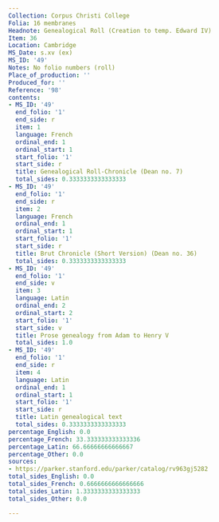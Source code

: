 ```yaml
---
Collection: Corpus Christi College
Folia: 16 membranes
Headnote: Genealogical Roll (Creation to temp. Edward IV)
Item: 36
Location: Cambridge
MS_Date: s.xv (ex)
MS_ID: '49'
Notes: No folio numbers (roll)
Place_of_production: ''
Produced_for: ''
Reference: '98'
contents:
- MS_ID: '49'
  end_folio: '1'
  end_side: r
  item: 1
  language: French
  ordinal_end: 1
  ordinal_start: 1
  start_folio: '1'
  start_side: r
  title: Genealogical Roll-Chronicle (Dean no. 7)
  total_sides: 0.3333333333333333
- MS_ID: '49'
  end_folio: '1'
  end_side: r
  item: 2
  language: French
  ordinal_end: 1
  ordinal_start: 1
  start_folio: '1'
  start_side: r
  title: Brut Chronicle (Short Version) (Dean no. 36)
  total_sides: 0.3333333333333333
- MS_ID: '49'
  end_folio: '1'
  end_side: v
  item: 3
  language: Latin
  ordinal_end: 2
  ordinal_start: 2
  start_folio: '1'
  start_side: v
  title: Prose genealogy from Adam to Henry V
  total_sides: 1.0
- MS_ID: '49'
  end_folio: '1'
  end_side: r
  item: 4
  language: Latin
  ordinal_end: 1
  ordinal_start: 1
  start_folio: '1'
  start_side: r
  title: Latin genealogical text
  total_sides: 0.3333333333333333
percentage_English: 0.0
percentage_French: 33.333333333333336
percentage_Latin: 66.66666666666667
percentage_Other: 0.0
sources:
- https://parker.stanford.edu/parker/catalog/rv963gj5282
total_sides_English: 0.0
total_sides_French: 0.6666666666666666
total_sides_Latin: 1.3333333333333333
total_sides_Other: 0.0

---
```


